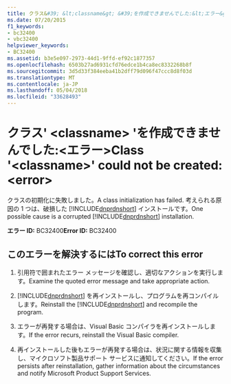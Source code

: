 ```yaml
---
title: クラス&#39; &lt;classname&gt; &#39;を作成できませんでした:&lt;エラー&gt;
ms.date: 07/20/2015
f1_keywords:
- bc32400
- vbc32400
helpviewer_keywords:
- BC32400
ms.assetid: b3e5e097-2973-44d1-9ffd-ef92c1877357
ms.openlocfilehash: 6503b27ad6931cfd76edce1b4ca8ec8332268b8f
ms.sourcegitcommit: 3d5d33f384eeba41b2dff79d096f47ccc8d8f03d
ms.translationtype: MT
ms.contentlocale: ja-JP
ms.lasthandoff: 05/04/2018
ms.locfileid: "33628493"
---
```

# <a name="class-39ltclassnamegt39-could-not-be-created-lterrorgt"></a><span data-ttu-id="a9ef8-102">クラス&#39; &lt;classname&gt; &#39;を作成できませんでした:&lt;エラー&gt;</span><span class="sxs-lookup"><span data-stu-id="a9ef8-102">Class &#39;&lt;classname&gt;&#39; could not be created: &lt;error&gt;</span></span>
<span data-ttu-id="a9ef8-103">クラスの初期化に失敗しました。</span><span class="sxs-lookup"><span data-stu-id="a9ef8-103">A class initialization has failed.</span></span> <span data-ttu-id="a9ef8-104">考えられる原因の 1 つは、破損した [!INCLUDE[dnprdnshort](~/includes/dnprdnshort-md.md)] インストールです。</span><span class="sxs-lookup"><span data-stu-id="a9ef8-104">One possible cause is a corrupted [!INCLUDE[dnprdnshort](~/includes/dnprdnshort-md.md)] installation.</span></span>  
  
 <span data-ttu-id="a9ef8-105">**エラー ID:** BC32400</span><span class="sxs-lookup"><span data-stu-id="a9ef8-105">**Error ID:** BC32400</span></span>  
  
## <a name="to-correct-this-error"></a><span data-ttu-id="a9ef8-106">このエラーを解決するには</span><span class="sxs-lookup"><span data-stu-id="a9ef8-106">To correct this error</span></span>  
  
1.  <span data-ttu-id="a9ef8-107">引用符で囲まれたエラー メッセージを確認し、適切なアクションを実行します。</span><span class="sxs-lookup"><span data-stu-id="a9ef8-107">Examine the quoted error message and take appropriate action.</span></span>  
  
2.  <span data-ttu-id="a9ef8-108">[!INCLUDE[dnprdnshort](~/includes/dnprdnshort-md.md)] を再インストールし、プログラムを再コンパイルします。</span><span class="sxs-lookup"><span data-stu-id="a9ef8-108">Reinstall the [!INCLUDE[dnprdnshort](~/includes/dnprdnshort-md.md)] and recompile the program.</span></span>  
  
3.  <span data-ttu-id="a9ef8-109">エラーが再発する場合は、Visual Basic コンパイラを再インストールします。</span><span class="sxs-lookup"><span data-stu-id="a9ef8-109">If the error recurs, reinstall the Visual Basic compiler.</span></span>  
  
4.  <span data-ttu-id="a9ef8-110">再インストールした後もエラーが再発する場合は、状況に関する情報を収集し、マイクロソフト製品サポート サービスに通知してください。</span><span class="sxs-lookup"><span data-stu-id="a9ef8-110">If the error persists after reinstallation, gather information about the circumstances and notify Microsoft Product Support Services.</span></span>  
  


